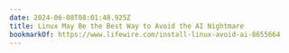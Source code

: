 ```yaml
---
date: 2024-06-08T08:01:48.925Z
title: Linux May Be the Best Way to Avoid the AI Nightmare
bookmarkOf: https://www.lifewire.com/install-linux-avoid-ai-8655664
---
```

